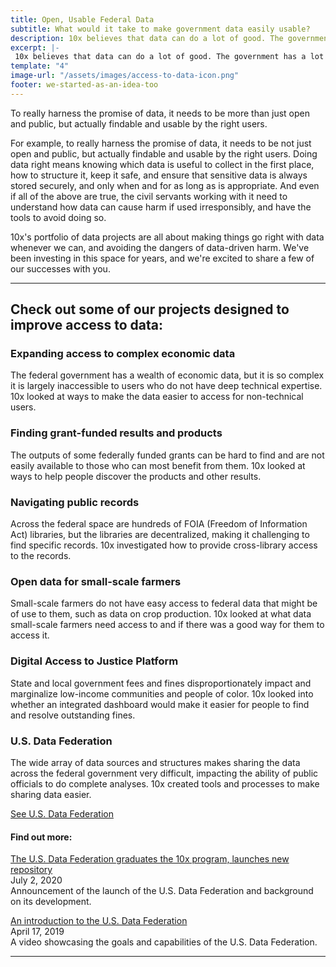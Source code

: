```yaml
---
title: Open, Usable Federal Data
subtitle: What would it take to make government data easily usable?
description: 10x believes that data can do a lot of good. The government has a lot of data that's open and freely accessible to everyone, but not always easy to find or use. In order for data to deliver, a lot has to go right and some things can't go wrong.
excerpt: |-
 10x believes that data can do a lot of good. The government has a lot of data that's open and freely accessible to everyone, but not always easy to find or use. In order for data to deliver, a lot has to go right and some things can't go wrong. 
template: "4"
image-url: "/assets/images/access-to-data-icon.png"
footer: we-started-as-an-idea-too
---
```

<p class="usa-intro">  
  To really harness the promise of data, it needs to be more than just open and public, but actually findable and usable by the right users.
</p>

For example, to really harness the promise of data, it needs to be not just open and public, but actually findable and usable by the right users. Doing data right means knowing which data is useful to collect in the first place, how to structure it, keep it safe, and ensure that sensitive data is always stored securely, and only when and for as long as is appropriate. And even if all of the above are true, the civil servants working with it need to understand how data can cause harm if used irresponsibly, and have the tools to avoid doing so.

10x's portfolio of data projects are all about making things go right with data whenever we can, and avoiding the dangers of data-driven harm. We've been investing in this space for years, and we're excited to share a few of our successes with you.

---

## Check out some of our projects designed to improve access to data:

### Expanding access to complex economic data

The federal government has a wealth of economic data, but it is so complex it is largely inaccessible to users who do not have deep technical expertise. 10x looked at ways to make the data easier to access for non-technical users.

### Finding grant-funded results and products

The outputs of some federally funded grants can be hard to find and are not easily available to those who can most benefit from them. 10x looked at ways to help people discover the products and other results.

### Navigating public records

Across the federal space are hundreds of FOIA (Freedom of Information Act) libraries, but the libraries are decentralized, making it challenging to find specific records. 10x investigated how to provide cross-library access to the records.

### Open data for small-scale farmers

Small-scale farmers do not have easy access to federal data that might be of use to them, such as data on crop production. 10x looked at what data small-scale farmers need access to and if there was a good way for them to access it.

### Digital Access to Justice Platform

State and local government fees and fines disproportionately impact and marginalize low-income communities and people of color. 10x looked into whether an integrated dashboard would make it easier for people to find and resolve outstanding fines.

### U.S. Data Federation
The wide array of data sources and structures makes sharing the data across the federal government very difficult, impacting the ability of public officials to do complete analyses. 10x created tools and processes to make sharing data easier.

<p class="static-purple-button usa-button">
  <a class="usa-link" rel="noreferrer" target="_blank" href="https://federation.data.gov/">
    See U.S. Data Federation
  </a>
</p>

#### Find out more:

<p>
  <a class="usa-link" rel="noreferrer" target="_blank" href="https://digital.gov/2020/07/02/us-data-federation-graduates-10x-program/">
    The U.S. Data Federation graduates the 10x program, launches new repository
  </a>
  <br>
  July 2, 2020
  <br>
  Announcement of the launch of the U.S. Data Federation and background on its development.
</p>

<p>
  <a class="usa-link" rel="noreferrer" target="_blank" href="https://digital.gov/event/2019/04/17/an-introduction-us-data-federation/">
    An introduction to the U.S. Data Federation
  </a>
  <br>
  April 17, 2019
  <br>
  A video showcasing the goals and capabilities of the U.S. Data Federation.
</p>

---